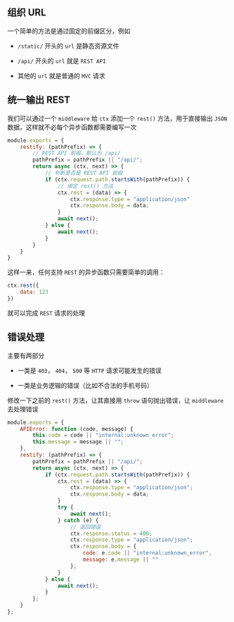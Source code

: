 ## 组织 URL

一个简单的方法是通过固定的前缀区分，例如 

* ```/static/``` 开头的 ```url``` 是静态资源文件

* ```/api/``` 开头的 ```url``` 就是 ```REST API```

* 其他的 ```url``` 就是普通的 ```MVC``` 请求

## 统一输出 REST

我们可以通过一个 ```middleware``` 给 ```ctx``` 添加一个 ```rest()``` 方法，用于直接输出 ```JSON``` 数据，这样就不必每个异步函数都需要编写一次

```js
module.exports = {
    restify: (pathPrefix) => {
        // REST API 前缀，默认为 /api/
        pathPrefix = pathPrefix || "/api/";
        return async (ctx, next) => {
            // 判断是否是 REST API 前缀
            if (ctx.request.path.startsWith(pathPrefix)) {
                // 绑定 rest() 方法
                ctx.rest = (data) => {
                    ctx.response.type = "application/json"
                    ctx.response.body = data;
                }
                await next();
            } else {
                await next();
            }
        }
    }
}
```

这样一来，任何支持 ```REST``` 的异步函数只需要简单的调用：

```js
ctx.rest({
    data: 123
})
```

就可以完成 ```REST``` 请求的处理


## 错误处理

主要有两部分

* 一类是 ```403```， ```404```， ```500``` 等 ```HTTP``` 请求可能发生的错误

* 一类是业务逻辑的错误（比如不合法的手机号码）

修改一下之前的 ```rest()``` 方法，让其直接用 ```throw``` 语句抛出错误，让 ```middleware``` 去处理错误

```js
module.exports = {
    APIError: function (code, message) {
        this.code = code || "internal:unknown_error";
        this.message = message || "";
    },
    restify: (pathPrefix) => {
        pathPrefix = pathPrefix || "/api/";
        return async (ctx, next) => {
            if (ctx.request.path.startsWith(pathPrefix)) {
                ctx.rest = (data) => {
                    ctx.response.type = "application/json";
                    ctx.response.body = data;
                }
                try {
                    await next();
                } catch (e) {
                    // 返回错误
                    ctx.response.status = 400;
                    ctx.response.type = "application/json";
                    ctx.response.body = {
                        code: e.code || "internal:unknown_error",
                        message: e.message || ""
                    };
                }
            } else {
                await next();
            }
        };
    }
};
```



